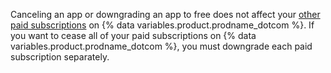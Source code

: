 Canceling an app or downgrading an app to free does not affect your [other paid subscriptions](/articles/about-billing-on-github) on {% data variables.product.prodname_dotcom %}. If you want to cease all of your paid subscriptions on {% data variables.product.prodname_dotcom %}, you must downgrade each paid subscription separately.
